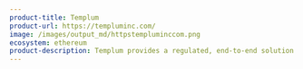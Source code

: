 ```yaml
---
product-title: Templum
product-url: https://templuminc.com/
image: /images/output_md/httpstempluminccom.png
ecosystem: ethereum
product-description: Templum provides a regulated, end-to-end solution for raising capital and secondary trading in the private market.
---
```

